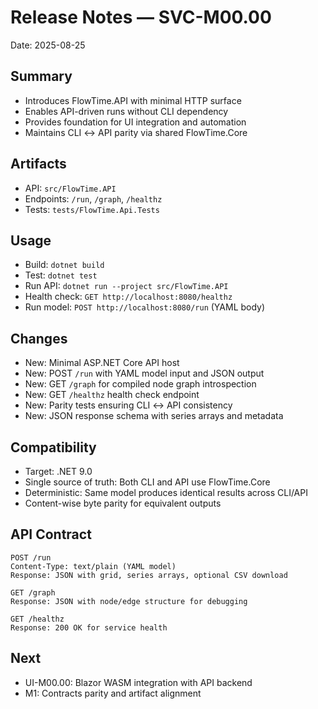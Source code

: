 # Release Notes — SVC-M00.00

Date: 2025-08-25

## Summary
- Introduces FlowTime.API with minimal HTTP surface
- Enables API-driven runs without CLI dependency
- Provides foundation for UI integration and automation
- Maintains CLI ↔ API parity via shared FlowTime.Core

## Artifacts
- API: `src/FlowTime.API`
- Endpoints: `/run`, `/graph`, `/healthz`
- Tests: `tests/FlowTime.Api.Tests`

## Usage
- Build: `dotnet build`
- Test: `dotnet test`
- Run API: `dotnet run --project src/FlowTime.API`
- Health check: `GET http://localhost:8080/healthz`
- Run model: `POST http://localhost:8080/run` (YAML body)

## Changes
- New: Minimal ASP.NET Core API host
- New: POST `/run` with YAML model input and JSON output
- New: GET `/graph` for compiled node graph introspection  
- New: GET `/healthz` health check endpoint
- New: Parity tests ensuring CLI ↔ API consistency
- New: JSON response schema with series arrays and metadata

## Compatibility
- Target: .NET 9.0
- Single source of truth: Both CLI and API use FlowTime.Core
- Deterministic: Same model produces identical results across CLI/API
- Content-wise byte parity for equivalent outputs

## API Contract
```
POST /run
Content-Type: text/plain (YAML model)
Response: JSON with grid, series arrays, optional CSV download

GET /graph  
Response: JSON with node/edge structure for debugging

GET /healthz
Response: 200 OK for service health
```

## Next
- UI-M00.00: Blazor WASM integration with API backend
- M1: Contracts parity and artifact alignment
